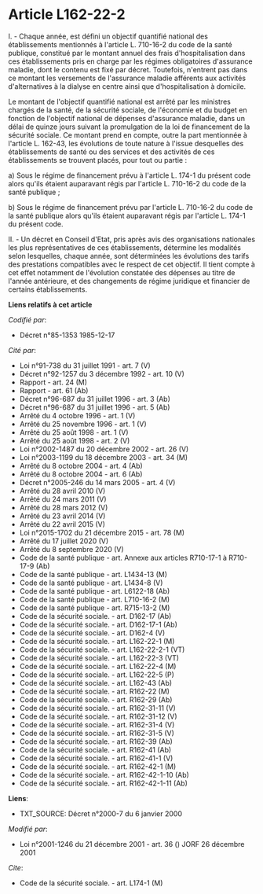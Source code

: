 # Article L162-22-2

I. - Chaque année, est défini un objectif quantifié national des établissements mentionnés à l'article L. 710-16-2 du code de
la santé publique, constitué par le montant annuel des frais d'hospitalisation dans ces établissements pris en charge par les
régimes obligatoires d'assurance maladie, dont le contenu est fixé par décret. Toutefois, n'entrent pas dans ce montant les
versements de l'assurance maladie afférents aux activités d'alternatives à la dialyse en centre ainsi que d'hospitalisation à
domicile.

Le montant de l'objectif quantifié national est arrêté par les ministres chargés de la santé, de la sécurité sociale, de
l'économie et du budget en fonction de l'objectif national de dépenses d'assurance maladie, dans un délai de quinze jours
suivant la promulgation de la loi de financement de la sécurité sociale. Ce montant prend en compte, outre la part mentionnée
à l'article L. 162-43, les évolutions de toute nature à l'issue desquelles des établissements de santé ou des services et des
activités de ces établissements se trouvent placés, pour tout ou partie :

a) Sous le régime de financement prévu à l'article L. 174-1 du présent code alors qu'ils étaient auparavant régis par
l'article L. 710-16-2 du code de la santé publique ;

b) Sous le régime de financement prévu par l'article L. 710-16-2 du code de la santé publique alors qu'ils étaient auparavant
régis par l'article L. 174-1 du présent code.

II. - Un décret en Conseil d'Etat, pris après avis des organisations nationales les plus représentatives de ces
établissements, détermine les modalités selon lesquelles, chaque année, sont déterminées les évolutions des tarifs des
prestations compatibles avec le respect de cet objectif. Il tient compte à cet effet notamment de l'évolution constatée des
dépenses au titre de l'année antérieure, et des changements de régime juridique et financier de certains établissements.

**Liens relatifs à cet article**

_Codifié par_:

  - Décret n°85-1353 1985-12-17

_Cité par_:

  - Loi n°91-738 du 31 juillet 1991 - art. 7 (V)
  - Décret n°92-1257 du 3 décembre 1992 - art. 10 (V)
  - Rapport - art. 24 (M)
  - Rapport - art. 61 (Ab)
  - Décret n°96-687 du 31 juillet 1996 - art. 3 (Ab)
  - Décret n°96-687 du 31 juillet 1996 - art. 5 (Ab)
  - Arrêté du 4 octobre 1996 - art. 1 (V)
  - Arrêté du 25 novembre 1996 - art. 1 (V)
  - Arrêté du 25 août 1998 - art. 1 (V)
  - Arrêté du 25 août 1998 - art. 2 (V)
  - Loi n°2002-1487 du 20 décembre 2002 - art. 26 (V)
  - Loi n°2003-1199 du 18 décembre 2003 - art. 34 (M)
  - Arrêté du 8 octobre 2004 - art. 4 (Ab)
  - Arrêté du 8 octobre 2004 - art. 6 (Ab)
  - Décret n°2005-246 du 14 mars 2005 - art. 4 (V)
  - Arrêté du 28 avril 2010 (V)
  - Arrêté du 24 mars 2011 (V)
  - Arrêté du 28 mars 2012 (V)
  - Arrêté du 23 avril 2014 (V)
  - Arrêté du 22 avril 2015 (V)
  - Loi n°2015-1702 du 21 décembre 2015 - art. 78 (M)
  - Arrêté du 17 juillet 2020 (V)
  - Arrêté du 8 septembre 2020 (V)
  - Code de la santé publique - art. Annexe aux articles R710-17-1 à R710-17-9 (Ab)
  - Code de la santé publique - art. L1434-13 (M)
  - Code de la santé publique - art. L1434-8 (V)
  - Code de la santé publique - art. L6122-18 (Ab)
  - Code de la santé publique - art. L710-16-2 (M)
  - Code de la santé publique - art. R715-13-2 (M)
  - Code de la sécurité sociale. - art. D162-17 (Ab)
  - Code de la sécurité sociale. - art. D162-17-1 (Ab)
  - Code de la sécurité sociale. - art. D162-4 (V)
  - Code de la sécurité sociale. - art. L162-22-1 (M)
  - Code de la sécurité sociale. - art. L162-22-2-1 (VT)
  - Code de la sécurité sociale. - art. L162-22-3 (VT)
  - Code de la sécurité sociale. - art. L162-22-4 (M)
  - Code de la sécurité sociale. - art. L162-22-5 (P)
  - Code de la sécurité sociale. - art. L162-43 (Ab)
  - Code de la sécurité sociale. - art. R162-22 (M)
  - Code de la sécurité sociale. - art. R162-29 (Ab)
  - Code de la sécurité sociale. - art. R162-31-11 (V)
  - Code de la sécurité sociale. - art. R162-31-12 (V)
  - Code de la sécurité sociale. - art. R162-31-4 (V)
  - Code de la sécurité sociale. - art. R162-31-5 (V)
  - Code de la sécurité sociale. - art. R162-39 (Ab)
  - Code de la sécurité sociale. - art. R162-41 (Ab)
  - Code de la sécurité sociale. - art. R162-41-1 (V)
  - Code de la sécurité sociale. - art. R162-42-1 (M)
  - Code de la sécurité sociale. - art. R162-42-1-10 (Ab)
  - Code de la sécurité sociale. - art. R162-42-1-11 (Ab)

**Liens**:

  - TXT_SOURCE: Décret n°2000-7 du 6 janvier 2000

_Modifié par_:

  - Loi n°2001-1246 du 21 décembre 2001 - art. 36 () JORF 26 décembre 2001

_Cite_:

  - Code de la sécurité sociale. - art. L174-1 (M)
